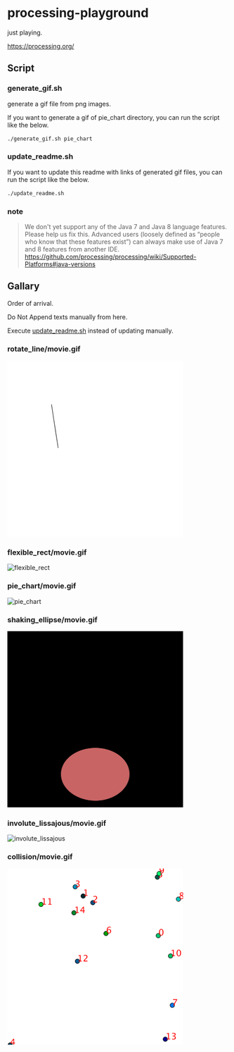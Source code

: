 # processing-playground

just playing.

<https://processing.org/>

## Script

### generate_gif.sh

generate a gif file from png images.

If you want to generate a gif of pie_chart directory, you can run the script like the below.

```sh
./generate_gif.sh pie_chart
```

### update_readme.sh

If you want to update this readme with links of generated gif files, you can run the script like the below.

```sh
./update_readme.sh
```

### note 

> We don't yet support any of the Java 7 and Java 8 language features. Please help us fix this. Advanced users (loosely defined as “people who know that these features exist”) can always make use of Java 7 and 8 features from another IDE.
https://github.com/processing/processing/wiki/Supported-Platforms#java-versions




## Gallary

Order of arrival.

Do Not Append texts manually from here.

Execute [update_readme.sh](update_readme.sh) instead of updating manually.

### rotate_line/movie.gif

![rotate_line](rotate_line/movie.gif)

### flexible_rect/movie.gif

![flexible_rect](flexible_rect/movie.gif)

### pie_chart/movie.gif

![pie_chart](pie_chart/movie.gif)

### shaking_ellipse/movie.gif

![shaking_ellipse](shaking_ellipse/movie.gif)

### involute_lissajous/movie.gif

![involute_lissajous](involute_lissajous/movie.gif)

### collision/movie.gif

![collision](collision/movie.gif)

